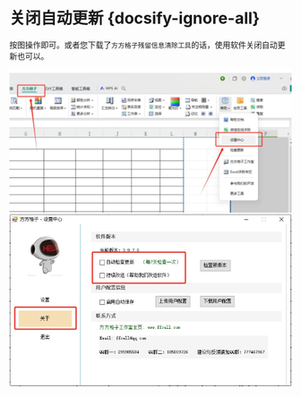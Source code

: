 
# 关闭自动更新 {docsify-ignore-all}

按图操作即可。或者您下载了`方方格子残留信息清除工具`的话，使用软件关闭自动更新也可以。    

  
![](../images/gx1.png)    
![](../images/gx2.png)    
